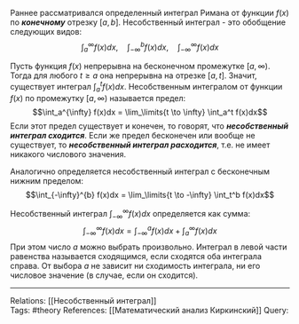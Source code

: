 Раннее рассматривался определенный интеграл Римана от функции $f(x)$ по ***конечному*** отрезку $[a,b]$. Несобственный интеграл - это обобщение следующих видов:
$$\int_a^{\infty}f(x)dx, \quad \int_{-\infty}^b f(x)dx, \quad \int_{-\infty}^{\infty} f(x)dx$$

Пусть функция $f(x)$ непрерывна на бесконечном промежутке $[a, \infty)$. Тогда для любого $t \ge a$ она непрерывна на отрезке $[a,t]$. Значит, существует интеграл $\int_a^t f(x)dx$. Несобственным интегралом от функции $f(x)$ по промежутку $[a, \infty)$ называется предел:
$$\int_a^{\infty} f(x)dx = \lim_\limits{t \to \infty} \int_a^t f(x)dx$$
Если этот предел существует и конечен, то говорят, что ***несобственный интеграл сходится***. Если же предел бесконечен или вообще не существует, то ***несобственный интеграл расходится***, т.е. не имеет никакого числового значения. 

Аналогично определяется несобственный интеграл с бесконечным нижним пределом:
$$\int_{-\infty}^{b} f(x)dx = \lim_\limits{t \to -\infty} \int_t^b f(x)dx$$

Несобственный интеграл $\int_{-\infty}^{\infty} f(x)dx$ определяется как сумма: 
$$\int_{-\infty}^{\infty} f(x)dx=\int_{-\infty}^{a} f(x)dx + \int_{a}^{\infty} f(x)dx$$
При этом число $a$ можно выбрать произвольно. Интеграл в левой части равенства называется сходящимся, если сходятся оба интеграла справа. От выбора $a$ не зависит ни сходимость интеграла, ни его числовое значение (в случае, если он сходится). 

___
Relations: [[Несобственный интеграл]]  
Tags: #theory 
References: [[Математический анализ Киркинский]] 
Query: 